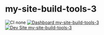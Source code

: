 # my-site-build-tools-3

![CI none](https://img.shields.io/badge/ci-none-orange.svg)
[![Dashboard my-site-build-tools-3](https://img.shields.io/badge/dashboard-my_site_build_tools_3-yellow.svg)](https://dashboard.pantheon.io/sites/9039e1d8-1e6a-430e-920b-743131a65a2e#dev/code)
[![Dev Site my-site-build-tools-3](https://img.shields.io/badge/site-my_site_build_tools_3-blue.svg)](http://dev-my-site-build-tools-3.pantheonsite.io/)